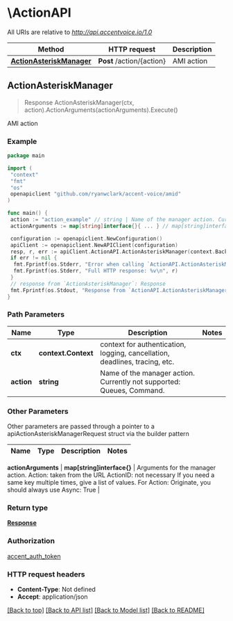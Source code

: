 # \ActionAPI

All URIs are relative to *<http://api.accentvoice.io/1.0>*

Method | HTTP request | Description
------------- | ------------- | -------------
[**ActionAsteriskManager**](ActionAPI.md#ActionAsteriskManager) | **Post** /action/{action} | AMI action

## ActionAsteriskManager

> Response ActionAsteriskManager(ctx, action).ActionArguments(actionArguments).Execute()

AMI action

### Example

```go
package main

import (
 "context"
 "fmt"
 "os"
 openapiclient "github.com/ryanwclark/accent-voice/amid"
)

func main() {
 action := "action_example" // string | Name of the manager action. Currently not supported: Queues, Command.
 actionArguments := map[string]interface{}{ ... } // map[string]interface{} | Arguments for the manager action. Action: taken from the URL ActionID: not necessary If you need a same key multiple times, give a list of values. For Action: Originate, you should always use Async: True (optional)

 configuration := openapiclient.NewConfiguration()
 apiClient := openapiclient.NewAPIClient(configuration)
 resp, r, err := apiClient.ActionAPI.ActionAsteriskManager(context.Background(), action).ActionArguments(actionArguments).Execute()
 if err != nil {
  fmt.Fprintf(os.Stderr, "Error when calling `ActionAPI.ActionAsteriskManager``: %v\n", err)
  fmt.Fprintf(os.Stderr, "Full HTTP response: %v\n", r)
 }
 // response from `ActionAsteriskManager`: Response
 fmt.Fprintf(os.Stdout, "Response from `ActionAPI.ActionAsteriskManager`: %v\n", resp)
}
```

### Path Parameters

Name | Type | Description  | Notes
------------- | ------------- | ------------- | -------------
**ctx** | **context.Context** | context for authentication, logging, cancellation, deadlines, tracing, etc.
**action** | **string** | Name of the manager action. Currently not supported: Queues, Command. |

### Other Parameters

Other parameters are passed through a pointer to a apiActionAsteriskManagerRequest struct via the builder pattern

Name | Type | Description  | Notes
------------- | ------------- | ------------- | -------------

 **actionArguments** | **map[string]interface{}** | Arguments for the manager action. Action: taken from the URL ActionID: not necessary If you need a same key multiple times, give a list of values. For Action: Originate, you should always use Async: True |

### Return type

[**Response**](Response.md)

### Authorization

[accent_auth_token](../README.md#accent_auth_token)

### HTTP request headers

- **Content-Type**: Not defined
- **Accept**: application/json

[[Back to top]](#) [[Back to API list]](../README.md#documentation-for-api-endpoints)
[[Back to Model list]](../README.md#documentation-for-models)
[[Back to README]](../README.md)
